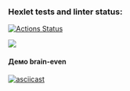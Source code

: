 ### Hexlet tests and linter status:
[![Actions Status](https://github.com/Marcelinka/backend-project-44/actions/workflows/hexlet-check.yml/badge.svg)](https://github.com/Marcelinka/backend-project-44/actions)

<a href="https://codeclimate.com/github/Marcelinka/backend-project-44/maintainability"><img src="https://api.codeclimate.com/v1/badges/1770eb9f5cb48c85d935/maintainability" /></a>

#### Демо brain-even

[![asciicast](https://asciinema.org/a/6HeMP1yBj5paUoWW2MfkBwIKA.svg)](https://asciinema.org/a/6HeMP1yBj5paUoWW2MfkBwIKA)
